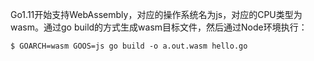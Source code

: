 Go1.11开始支持WebAssembly，对应的操作系统名为js，对应的CPU类型为wasm。通过go build的方式生成wasm目标文件，然后通过Node环境执行：

```
$ GOARCH=wasm GOOS=js go build -o a.out.wasm hello.go
```


